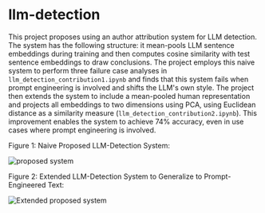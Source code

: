 # llm-detection

This project proposes using an author attribution system for LLM detection. The system has the following structure: it mean-pools LLM sentence embeddings during training and then computes cosine similarity with test sentence embeddings to draw conclusions. The project employs this naive system to perform three failure case analyses in `llm_detection_contribution1.ipynb` and finds that this system fails when prompt engineering is involved and shifts the LLM's own style. The project then extends the system to include a mean-pooled human representation and projects all embeddings to two dimensions using PCA, using Euclidean distance as a similarity measure (`llm_detection_contribution2.ipynb`). This improvement enables the system to achieve 74% accuracy, even in use cases where prompt engineering is involved.

Figure 1: Naive Proposed LLM-Detection System:

![proposed system](https://github.com/jjz5463/llm-detection/assets/47905800/7f0f91b4-8a47-43cc-b0f2-e8255a38ee8c)

Figure 2: Extended LLM-Detection System to Generalize to Prompt-Engineered Text:

![Extended proposed system](https://github.com/jjz5463/llm-detection/assets/47905800/ce1edf48-3036-41f6-890f-8ea9fe3c1afd)
